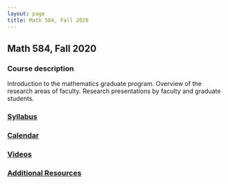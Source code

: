 ```yaml
---
layout: page
title: Math 584, Fall 2020
---
```


## Math 584, Fall 2020

### Course description

Introduction to the mathematics graduate program.
Overview of the research areas of faculty.
Research presentations by faculty and graduate students.

### [Syllabus](syllabus)

### [Calendar](calendar)

### [Videos](https://www.youtube.com/playlist?list=PL098oyLjkc7p6qOtdWeaoQs0tgYyHnaVQ)

### [Additional Resources](resources)
